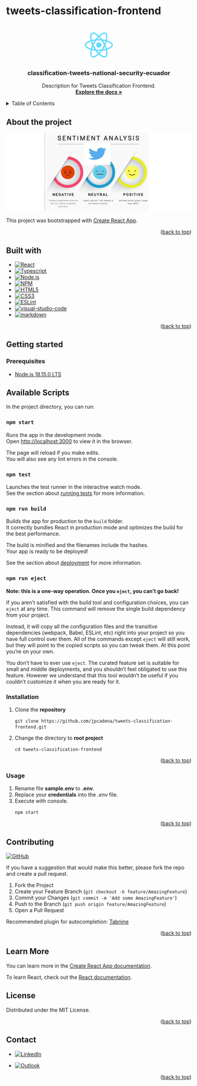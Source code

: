 # tweets-classification-frontend

<!-- PROJECT LOGO -->
<br />
<div align="center">
  <a href="https://github.com/othneildrew/Best-README-Template">
    <img src="/public/logo512.png" alt="Logo" width="80" height="80">
  </a>

<h3 align="center">classification-tweets-national-security-ecuador</h3>

  <p align="center">
    Description for Tweets Classification Frontend.
    <br />
    <a href="https://github.com/jpcadena/tweets-classification-frontend"><strong>Explore the docs »</strong></a>
    <br />
  </p>
</div>

<!-- TABLE OF CONTENTS -->
<details>
  <summary>Table of Contents</summary>
  <ol>
    <li>
      <a href="#about-the-project">About The Project</a>
      <ul>
        <li><a href="#built-with">Built With</a></li>
      </ul>
    </li>
    <li>
      <a href="#getting-started">Getting Started</a>
      <ul>
        <li><a href="#prerequisites">Prerequisites</a></li>
        <li><a href="#installation">Installation</a></li>
      </ul>
    </li>
    <li><a href="#usage">Usage</a></li>
    <li><a href="#contributing">Contributing</a></li>
    <li><a href="#license">License</a></li>
    <li><a href="#contact">Contact</a></li>
  </ol>
</details>

<!-- ABOUT THE PROJECT -->

## About the project

![Project][project-screenshot]

This project was bootstrapped with [Create React App](https://github.com/facebook/create-react-app).

<p align="right">(<a href="#readme-top">back to top</a>)</p>

## Built with

- [![React][react]][react-url]
- [![Typescript][typescript.org]][typescript-url]
- [![Node.js][nodejs.org]][nodejs-url]
- [![NPM][npm]][npm-url]
- [![HTML5][html5]][html5-url]
- [![CSS3][css3]][css3-url]
- [![ESLint][eslint]][eslint-url]
- [![visual-studio-code][visual-studio-code]][visual-studio-code-url]
- [![markdown][markdown]][markdown-url]

<p align="right">(<a href="#readme-top">back to top</a>)</p>

<!-- GETTING STARTED -->

## Getting started

### Prerequisites

- [Node.js 18.15.0 LTS][nodejs-docs-url]

## Available Scripts

In the project directory, you can run:

### `npm start`

Runs the app in the development mode.\
Open [http://localhost:3000](http://localhost:3000) to view it in the browser.

The page will reload if you make edits.\
You will also see any lint errors in the console.

### `npm test`

Launches the test runner in the interactive watch mode.\
See the section about [running tests](https://facebook.github.io/create-react-app/docs/running-tests) for more information.

### `npm run build`

Builds the app for production to the `build` folder.\
It correctly bundles React in production mode and optimizes the build for the best performance.

The build is minified and the filenames include the hashes.\
Your app is ready to be deployed!

See the section about [deployment](https://facebook.github.io/create-react-app/docs/deployment) for more information.

### `npm run eject`

**Note: this is a one-way operation. Once you `eject`, you can’t go back!**

If you aren’t satisfied with the build tool and configuration choices, you can `eject` at any time. This command will remove the single build dependency from your project.

Instead, it will copy all the configuration files and the transitive dependencies (webpack, Babel, ESLint, etc) right into your project so you have full control over them. All of the commands except `eject` will still work, but they will point to the copied scripts so you can tweak them. At this point you’re on your own.

You don’t have to ever use `eject`. The curated feature set is suitable for small and middle deployments, and you shouldn’t feel obligated to use this feature. However we understand that this tool wouldn’t be useful if you couldn’t customize it when you are ready for it.

<!-- Improved compatibility of back to top link: See: https://github.com/othneildrew/Best-README-Template/pull/73 -->

<a name="readme-top"></a>

<!-- PROJECT SHIELDS -->
<!--
*** Markdown "reference style" links for readability.
*** Reference links are enclosed in brackets [ ] instead of parentheses ( ).
-->

### Installation

1. Clone the **repository**
   ```
   git clone https://github.com/jpcadena/tweets-classification-frontend.git
   ```
2. Change the directory to **root project**
   ```
   cd tweets-classification-frontend
   ```

<p align="right">(<a href="#readme-top">back to top</a>)</p>

<!-- USAGE EXAMPLES -->

### Usage

1. Rename file **sample.env** to **.env**.
2. Replace your **credentials** into the _.env_ file.
3. Execute with console.
   ```
   npm start
   ```

<p align="right">(<a href="#readme-top">back to top</a>)</p>

<!-- CONTRIBUTING -->

## Contributing

[![GitHub][github]][github-url]

If you have a suggestion that would make this better, please fork the repo and
create a pull request.

1. Fork the Project
2. Create your Feature Branch (`git checkout -b feature/AmazingFeature`)
3. Commit your Changes (`git commit -m 'Add some AmazingFeature'`)
4. Push to the Branch (`git push origin feature/AmazingFeature`)
5. Open a Pull Request

Recommended plugin for
autocompletion: [Tabnine](https://www.tabnine.com/install)

<p align="right">(<a href="#readme-top">back to top</a>)</p>

## Learn More

You can learn more in the [Create React App documentation](https://facebook.github.io/create-react-app/docs/getting-started).

To learn React, check out the [React documentation](https://react.dev/).

<!-- LICENSE -->

## License

Distributed under the MIT License.

<p align="right">(<a href="#readme-top">back to top</a>)</p>

<!-- CONTACT -->

## Contact

- [![LinkedIn][linkedin]][linkedin-url]

- [![Outlook][outlook]](mailto:jpcadena@espol.edu.ec?subject=[GitHub]tweets-classification-backend)

<p align="right">(<a href="#readme-top">back to top</a>)</p>

<!-- MARKDOWN LINKS & IMAGES -->
<!-- https://www.markdownguide.org/basic-syntax/#reference-style-links -->

[linkedin]: https://img.shields.io/badge/linkedin-%230077B5.svg?style=for-the-badge&logo=linkedin&logoColor=white
[linkedin-url]: https://linkedin.com/in/juanpablocadenaaguilar
[outlook]: https://img.shields.io/badge/Microsoft_Outlook-0078D4?style=for-the-badge&logo=microsoft-outlook&logoColor=white
[project-screenshot]: /public/project.png
[react-url]: https://react.dev/
[react]: https://img.shields.io/badge/React-20232A?style=for-the-badge&logo=react&logoColor=61DAFB
[nodejs.org]: https://img.shields.io/badge/Node.js-43853D?style=for-the-badge&logo=node.js&logoColor=white
[nodejs-url]: https://nodejs.org
[nodejs-docs-url]: https://nodejs.org/en/docs
[typescript.org]: https://img.shields.io/badge/TypeScript-007ACC?style=for-the-badge&logo=typescript&logoColor=white
[typescript-url]: https://www.typescriptlang.org/
[html5]: https://img.shields.io/badge/HTML5-E34F26?style=for-the-badge&logo=html5&logoColor=white
[html5-url]: https://developer.mozilla.org/en-US/docs/Glossary/HTML5
[css3]: https://img.shields.io/badge/CSS3-1572B6?style=for-the-badge&logo=css3&logoColor=white
[css3-url]: https://developer.mozilla.org/en-US/docs/Web/CSS
[github]: https://img.shields.io/badge/github-%23121011.svg?style=for-the-badge&logo=github&logoColor=white
[github-url]: https://github.com/jpcadena/tweets-classification-backend
[visual-studio-code]: https://img.shields.io/badge/Visual_Studio_Code-007ACC?style=for-the-badge&logo=visual-studio-code&logoColor=white
[markdown]: https://img.shields.io/badge/Markdown-000000?style=for-the-badge&logo=markdown&logoColor=white
[eslint]: https://img.shields.io/badge/ESLint-4B3263?style=for-the-badge&logo=eslint&logoColor=white
[npm]: https://img.shields.io/badge/NPM-%23CB3837.svg?style=for-the-badge&logo=npm&logoColor=white
[visual-studio-code-url]: https://code.visualstudio.com/
[markdown-url]: https://daringfireball.net/projects/markdown/
[eslint-url]: https://eslint.org/
[npm-url]: https://www.npmjs.com/

